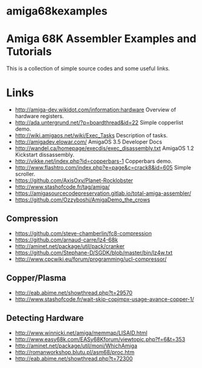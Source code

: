 # amiga68kexamples

Amiga 68K Assembler Examples and Tutorials
==========================================

This is a collection of simple source codes and some useful links.


Links
=====

 * http://amiga-dev.wikidot.com/information:hardware Overview of hardware registers.
 * http://ada.untergrund.net/?p=boardthread&id=22 Simple copperlist demo.
 * http://wiki.amigaos.net/wiki/Exec_Tasks Description of tasks.
 * http://amigadev.elowar.com/ AmigaOS 3.5 Developer Docs
 * http://wandel.ca/homepage/execdis/exec_disassembly.txt AmigaOS 1.2 Kickstart dissassembly.
 * http://vikke.net/index.php?id=copperbars-1 Copperbars demo.
 * http://www.flashtro.com/index.php?e=page&c=crack8&id=605 Simple scroller.
 * https://github.com/AxisOxy/Planet-Rocklobster
 * http://www.stashofcode.fr/tag/amiga/
 * https://amigasourcecodepreservation.gitlab.io/total-amiga-assembler/
 * https://github.com/Ozzyboshi/AmigaDemo_the_crows

Compression
-----------

 * https://github.com/steve-chamberlin/fc8-compression
 * https://github.com/arnaud-carre/lz4-68k
 * http://aminet.net/package/util/pack/cranker
 * https://github.com/Stephane-D/SGDK/blob/master/bin/lz4w.txt
 * http://www.cpcwiki.eu/forum/programming/ucl-compressor/

Copper/Plasma
-------------

 * http://eab.abime.net/showthread.php?t=29570
 * http://www.stashofcode.fr/wait-skip-copjmpx-usage-avance-copper-1/

Detecting Hardware
------------------

 * http://www.winnicki.net/amiga/memmap/LISAID.html
 * http://www.easy68k.com/EASy68Kforum/viewtopic.php?f=6&t=353
 * http://aminet.net/package/util/moni/WhichAmiga
 * http://romanworkshop.blutu.pl/asm68/proc.htm
 * http://eab.abime.net/showthread.php?t=72300
